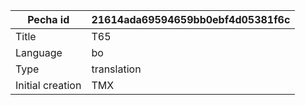 |Pecha id | 21614ada69594659bb0ebf4d05381f6c
| --- | --- 
|Title | T65 
|Language | bo
|Type | translation
|Initial creation | TMX